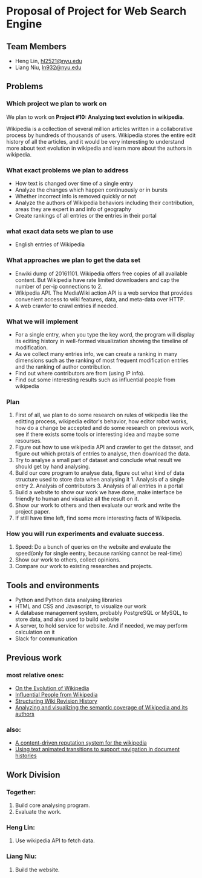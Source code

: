 # Proposal of Project for Web Search Engine

## Team Members
- Heng Lin, [hl2521@nyu.edu](mailto:hl2521@nyu.edu)
- Liang Niu, [ln932@nyu.edu](mailto:ln932@nyu.edu)

## Problems

### Which project we plan to work on

We plan to work on **Project #10: Analyzing text evolution in wikipedia**.

Wikipedia is a collection of several million articles written in a collaborative process by hundreds of thousands of users. Wikipedia stores the entire edit history of all the articles, and it would be very interesting to understand more about text evolution in wikipedia and learn more about the authors in wikipedia.

### What exact problems we plan to address

* How text is changed over time of a single entry
* Analyze the changes which happen continuously or in bursts
* Whether incorrect info is removed quickly or not
* Analyze the authors of Wikipedia behaviors including their contribution, areas they are expert in and info of geography
* Create rankings of all entries or the entries in their portal 

### what exact data sets we plan to use

* English entries of Wikipedia

### What approaches we plan to get the data set

- Enwiki dump of 20161101. Wikipedia offers free copies of all available content. But Wikipedia have rate limited downloaders and cap the number of per-ip connections to 2. 
- Wikipedia API. The MediaWiki action API is a web service that provides convenient access to wiki features, data, and meta-data over HTTP.
- A web crawler to crawl entries if needed.

### What we will implement

* For a single entry, when you type the key word, the program will display its editing history in well-formed visualization showing the timeline of modification. 
* As we collect many entries info, we can create a ranking in many dimensions such as the ranking of most frequent modification entries and the ranking of author contribution.
* Find out where contributors are from (using IP info).
* Find out some interesting results such as influential people from wikipedia 

### Plan
  1. First of all, we plan to do some research on rules of wikipedia like the editting process, wikipedia editor's behavior, how editor robot works, how do a change be accepted and do some research on previous work, see if there exists some tools or interesting idea and maybe some resourses.
  2. Figure out how to use wikipedia API and crawler to get the dataset, and figure out which protals of entries to analyse, then download the data.
  3. Try to analyse a small part of dataset and conclude what result we should get by hand analysing.
  4. Build our core program to analyse data, figure out what kind of data structure used to store data when analysing it
    1. Analysis of a single entry
    2. Analysis of contributors
    3. Analysis of all entries in a portal
  5. Build a website to show our work we have done, make interface be friendly to human and visualize all the result on it.
  6. Show our work to others and then evaluate our work and write the project paper.
  7. If still have time left, find some more interesting facts of Wikipedia.

### How you will run experiments and evaluate success.
  1. Speed: Do a bunch of queries on the website and evaluate the speed(only for single eentry, because ranking cannot be real-time)
  2. Show our work to others, collect opinions.
  3. Compare our work to existing researches and projects.

## Tools and environments
- Python and Python data analysing libraries
- HTML and CSS and Javascript, to visualize our work
- A database management system, probably PostgreSQL or MySQL, to store data, and also used to build website
- A server, to hold service for website. And if needed, we may perform calculation on it
- Slack for communication

## Previous work

### most relative ones:
  - [On the Evolution of Wikipedia](http://citeseerx.ist.psu.edu/viewdoc/download?doi=10.1.1.645.4990&rep=rep1&type=pdf)
  - [Influential People from Wikipedia](https://github.com/bdilday/wikipedia_people)
  - [Structuring Wiki Revision History](http://dl.acm.org/citation.cfm?id=1296965)
  - [Analyzing and visualizing the semantic coverage of Wikipedia and its authors](http://onlinelibrary.wiley.com/doi/10.1002/cplx.20164/abstract)

### also:
  - [A content-driven reputation system for the wikipedia](http://dl.acm.org/citation.cfm?id=1242608)
  - [Using text animated transitions to support navigation in document histories](http://dl.acm.org/citation.cfm?id=1753427)

## Work Division

### Together:
1. Build core analysing program.
2. Evaluate the work.

### Heng Lin:
1. Use wikipedia API to fetch data.

### Liang Niu:
1. Build the website.
